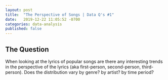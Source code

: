 ```yaml
---
layout: post
title:  "The Perspective of Songs | Data Q's #1"
date:   2019-12-22 11:05:52 -0700
categories: data-analysis
published: false
---
```

## The Question
When looking at the lyrics of popular songs are there any interesting trends in the perspective of the lyrics (aka first-person, second-person, third-person). Does the 
distribution vary by genre? by artist? by time period?
